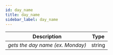 ```yaml
---
id: day_name
title: day_name
sidebar_label: day_name
---
```


|           Description            |  Type  |
| :------------------------------: | :----: |
| _gets the day name (ex. Monday)_ | string |